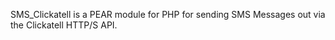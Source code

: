 SMS_Clickatell is a PEAR module for PHP for sending SMS Messages out via the Clickatell HTTP/S API.
